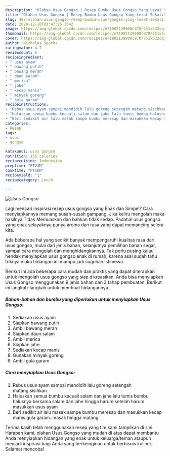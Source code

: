 ```yaml
---
description: "Olahan Usus Gongso | Resep Bumbu Usus Gongso Yang Lezat Sekali"
title: "Olahan Usus Gongso | Resep Bumbu Usus Gongso Yang Lezat Sekali"
slug: 498-olahan-usus-gongso-resep-bumbu-usus-gongso-yang-lezat-sekali
date: 2020-12-18T01:47:25.364Z
image: https://img-global.cpcdn.com/recipes/e71902139908c970/751x532cq70/usus-gongso-foto-resep-utama.jpg
thumbnail: https://img-global.cpcdn.com/recipes/e71902139908c970/751x532cq70/usus-gongso-foto-resep-utama.jpg
cover: https://img-global.cpcdn.com/recipes/e71902139908c970/751x532cq70/usus-gongso-foto-resep-utama.jpg
author: Nicholas Sparks
ratingvalue: 4.7
reviewcount: 6
recipeingredient:
- " usus ayam"
- " bawang putih"
- " bawang merah"
- " daun salam"
- " merica"
- " jahe"
- " kecap manis"
- " minyak goreng"
- " gula garam"
recipeinstructions:
- "Rebus usus ayam sampai mendidih lalu goreng setengah matang.sisihkan"
- "Haluskan semua bumbu kecuali salam dan jahe lalu tumis bumbu halusnya bersama salam dan jahe hingga harum.setelah harum masukkan usus ayam"
- "Beri sedikit air lalu masak sampe bumbu meresap dan masukkan kecap manis gula garam..masak hingga matang"
categories:
- Resep
tags:
- usus
- gongso

katakunci: usus gongso 
nutrition: 156 calories
recipecuisine: Indonesian
preptime: "PT23M"
cooktime: "PT60M"
recipeyield: "1"
recipecategory: Lunch

---
```



![Usus Gongso](https://img-global.cpcdn.com/recipes/e71902139908c970/751x532cq70/usus-gongso-foto-resep-utama.jpg)

Lagi mencari inspirasi resep usus gongso yang Enak dan Simpel? Cara menyiapkannya memang susah-susah gampang. Jika keliru mengolah maka hasilnya Tidak Memuaskan dan bahkan tidak sedap. Padahal usus gongso yang enak selayaknya punya aroma dan rasa yang dapat memancing selera kita.

Ada beberapa hal yang sedikit banyak mempengaruhi kualitas rasa dari usus gongso, mulai dari jenis bahan, selanjutnya pemilihan bahan segar, sampai cara mengolah dan menghidangkannya. Tak perlu pusing kalau hendak menyiapkan usus gongso enak di rumah, karena asal sudah tahu triknya maka hidangan ini mampu jadi suguhan istimewa.




Berikut ini ada beberapa cara mudah dan praktis yang dapat diterapkan untuk mengolah usus gongso yang siap dikreasikan. Anda bisa menyiapkan Usus Gongso menggunakan 9 jenis bahan dan 3 tahap pembuatan. Berikut ini langkah-langkah untuk membuat hidangannya.

<!--inarticleads1-->

##### Bahan-bahan dan bumbu yang diperlukan untuk menyiapkan Usus Gongso:

1. Sediakan  usus ayam
1. Siapkan  bawang putih
1. Ambil  bawang merah
1. Siapkan  daun salam
1. Ambil  merica
1. Siapkan  jahe
1. Sediakan  kecap manis
1. Gunakan  minyak goreng
1. Ambil  gula garam




<!--inarticleads2-->

##### Cara menyiapkan Usus Gongso:

1. Rebus usus ayam sampai mendidih lalu goreng setengah matang.sisihkan
1. Haluskan semua bumbu kecuali salam dan jahe lalu tumis bumbu halusnya bersama salam dan jahe hingga harum.setelah harum masukkan usus ayam
1. Beri sedikit air lalu masak sampe bumbu meresap dan masukkan kecap manis gula garam..masak hingga matang




Terima kasih telah menggunakan resep yang tim kami tampilkan di sini. Harapan kami, olahan Usus Gongso yang mudah di atas dapat membantu Anda menyiapkan hidangan yang enak untuk keluarga/teman ataupun menjadi inspirasi bagi Anda yang berkeinginan untuk berbisnis kuliner. Selamat mencoba!
